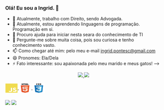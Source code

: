 ### Olá! Eu sou a Ingrid. 👋

- 🔭 Atualmente, trabalho com Direito, sendo Advogada.
- 🌱 Atualmente, estou aprendendo linguagens de programação. Programação em si.
- 🤔 Procuro ajuda para iniciar nesta seara do conhecimento de TI
- 💬 Pergunte-me sobre muita coisa, pois sou curiosa e tenho conhecimento vasto.
- 📫 Como chegar até mim: pelo meu e-mail ingrid.pontesc@gmail.com
- 😄 Pronomes: Ela/Dela
- ⚡ Fato interessante: sou apaixonada pelo meu marido e meus gatos!
-->
<div align="center">
  <a href="https://github.com/Pontes-Ingrid">
  <img height="180em" src="https://github-readme-stats.vercel.app/api?username=Pontes-Ingrid&show_icons=true&theme=tokyonight&include_all_commits=true&count_private=true"/>
  <img height="180em" src="https://github-readme-stats.vercel.app/api/top-langs/?username=Pontes-Ingrid&layout=compact&langs_count=7&theme=tokyonight"/>
</div>

<div style="display: inline_block"><br>
  <img align="center" alt="Rafa-Js" height="30" width="40" src="https://raw.githubusercontent.com/devicons/devicon/master/icons/javascript/javascript-plain.svg">
  <img align="center" alt="Rafa-Ts" height="30" width="40" src="https://raw.githubusercontent.com/devicons/devicon/master/icons/html5/html5-original-wordmark.svg">
  <img align="center" alt="Rafa-React" height="30" width="40" src="https://raw.githubusercontent.com/devicons/devicon/master/icons/css3/css3-original-wordmark.svg">
</div>

###

<div> 
  <a href = "mailto:ingrid.pontesc@gmail.com"><img src="https://img.shields.io/badge/-Gmail-%23333?style=for-the-badge&logo=gmail&logoColor=white" target="_blank"></a>
  <a href="https://www.linkedin.com/in/ingrid-pontes-da-costa/" target="_blank"><img src="https://img.shields.io/badge/-LinkedIn-%230077B5?style=for-the-badge&logo=linkedin&logoColor=white" target="_blank"></a>
 </div>
